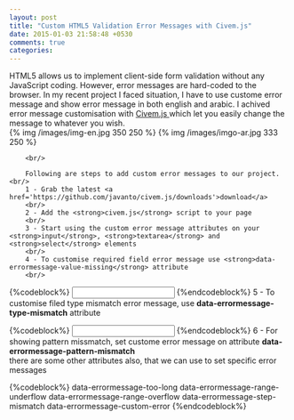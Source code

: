 ```yaml
---
layout: post
title: "Custom HTML5 Validation Error Messages with Civem.js"
date: 2015-01-03 21:58:48 +0530
comments: true
categories: 
---
```


<div class='post'>
	<div dir="ltr" style="text-align: left;" trbidi="on">
		HTML5 allows us to implement client-side form validation without any JavaScript coding. However, error messages are hard-coded to the browser. In my recent project I faced situation, I have to use custome error message and show error message in both english and arabic. I achived error message customisation with <a href='https://github.com/javanto/civem.js'>Civem.js </a> which let you easily change the message to whatever you wish.
        <br/>
		{% img /images/img-en.jpg 350 250  %}
		{% img /images/imgo-ar.jpg 333 250  %}
        
		<br/>
		
		Following are steps to add custom error messages to our project.
    <br/>
		1 - Grab the latest <a href='https://github.com/javanto/civem.js/downloads'>download</a>
		<br/>
		2 - Add the <strong>civem.js</strong> script to your page
		<br/>
		3 - Start using the custom error message attributes on your <strong>input</strong>, <strong>textarea</strong> and <strong>select</strong> elements
		<br/>
		4 - To customise required field error message use <strong>data-errormessage-value-missing</strong> attribute
		<br/>

{%codeblock%}
		 	<input type="text" required data-errormessage-value-missing="Something's missing" >
{%endcodeblock%}
		5 - To customise filed type mismatch error message, use <strong>data-errormessage-type-mismatch</strong> attribute

{%codeblock%}
 <input type="email" id="one" required data-errormessage-value-missing="Something's missing" data-errormessage-type-mismatch="Invalid!">
{%endcodeblock%}
		6 - For showing pattern missmatch, set custome error message on attribute <strong>data-errormessage-pattern-mismatch</strong>
<br/>
		there are some other attributes also, that we can use to set specific error messages 

{%codeblock%}
data-errormessage-too-long
data-errormessage-range-underflow
data-errormessage-range-overflow
data-errormessage-step-mismatch
data-errormessage-custom-error
{%endcodeblock%}
	</div>
</div>